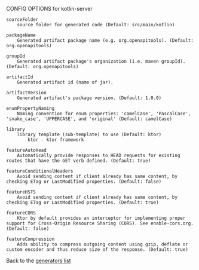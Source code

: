 
CONFIG OPTIONS for kotlin-server

	sourceFolder
	    source folder for generated code (Default: src/main/kotlin)

	packageName
	    Generated artifact package name (e.g. org.openapitools). (Default: org.openapitools)

	groupId
	    Generated artifact package's organization (i.e. maven groupId). (Default: org.openapitools)

	artifactId
	    Generated artifact id (name of jar).

	artifactVersion
	    Generated artifact's package version. (Default: 1.0.0)

	enumPropertyNaming
	    Naming convention for enum properties: 'camelCase', 'PascalCase', 'snake_case', 'UPPERCASE', and 'original' (Default: camelCase)

	library
	    library template (sub-template) to use (Default: ktor)
	        ktor - ktor framework

	featureAutoHead
	    Automatically provide responses to HEAD requests for existing routes that have the GET verb defined. (Default: true)

	featureConditionalHeaders
	    Avoid sending content if client already has same content, by checking ETag or LastModified properties. (Default: false)

	featureHSTS
	    Avoid sending content if client already has same content, by checking ETag or LastModified properties. (Default: true)

	featureCORS
	    Ktor by default provides an interceptor for implementing proper support for Cross-Origin Resource Sharing (CORS). See enable-cors.org. (Default: false)

	featureCompression
	    Adds ability to compress outgoing content using gzip, deflate or custom encoder and thus reduce size of the response. (Default: true)

Back to the [generators list](README.md)

